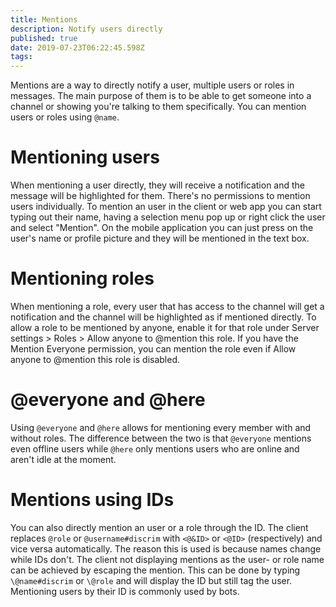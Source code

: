```yaml
---
title: Mentions
description: Notify users directly
published: true
date: 2019-07-23T06:22:45.598Z
tags: 
---
```


Mentions are a way to directly notify a user, multiple users or roles in messages. The main purpose of them is to be able to get someone into a channel or showing you're talking to them specifically. You can mention users or roles using `@name`.

# Mentioning users
When mentioning a user directly, they will receive a notification and the message will be highlighted for them. There's no permissions to mention users individually. To mention an user in the client or web app you can start typing out their name, having a selection menu pop up or right click the user and select "Mention". On the mobile application you can just press on the user's name or profile picture and they will be mentioned in the text box.

# Mentioning roles
When mentioning a role, every user that has access to the channel will get a notification and the channel will be highlighted as if mentioned directly. To allow a role to be mentioned by anyone, enable it for that role under Server settings > Roles > Allow anyone to @mention this role. If you have the Mention Everyone permission, you can mention the role even if Allow anyone to @mention this role is disabled.

# @everyone and @here
Using `@everyone` and `@here` allows for mentioning every member with and without roles. The difference between the two is that `@everyone` mentions even offline users while `@here` only mentions users who are online and aren't idle at the moment.

# Mentions using IDs
You can also directly mention an user or a role through the ID. The client replaces `@role` or `@username#discrim` with `<@&ID>` or `<@ID>` (respectively) and vice versa automatically. The reason this is used is because names change while IDs don't. The client not displaying mentions as the user- or role name can be achieved by escaping the mention. This can be done by typing `\@name#discrim` or `\@role` and will display the ID but still tag the user. Mentioning users by their ID is commonly used by bots.
